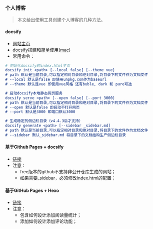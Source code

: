 ### 个人博客

> 本文给出使用工具创建个人博客的几种方法。



#### docsify

- [网站主页](https://docsify.js.org/#/?id=docsify)
- [docsify搭建和简单使用(mac)](https://blog.csdn.net/qq_22211217/article/details/121446815)
- 常用命令：

```cmake
# 初始化docsify的index.html主页
docsify init <path> [--local false] [--theme vue]
# path 默认是当前目录,可以指定相对目录和绝对目录,将目录下的文件作为文档文件
# --local 默认是false 即使用unpkg.com作为baseurl
# --theme 默认是vue 即使用vue风格 还有buble, dark 和 pure可选

# 启动docsify本地静态网页服务
docsify serve <path> [--open false] [--port 3000]
# path 默认是当前目录,可以指定相对目录和绝对目录,将目录下的文件作为文档文件
# --open 默认是false 即启动不打开网页
# --port 默认是3000 即端口默认3000

# 生成稳定的侧边栏目录（v4.4.3后才支持）
docsify generate <path> [--sidebar _sidebar.md]
# path 默认是当前目录,可以指定相对目录和绝对目录,将目录下的文件作为文档文件
# --sidebar 默认_sidebar.md 将目录下的文档结构生产侧边栏目录
```







#### 基于Github Pages + docsify

- [链接](https://zhuanlan.zhihu.com/p/101126727)
- 注意：
  - free版本的github不支持非公开仓库生成的网站；
  - 如果需要_sidebar，必须修改index.html的配置；



#### 基于GitHub Pages + Hexo 

- [链接](https://blog.csdn.net/yaorongke/article/details/119089190)
- 注意：
  - 包含如何设计添加阅读量统计；
  - 添加如何设计添加评论功能；





